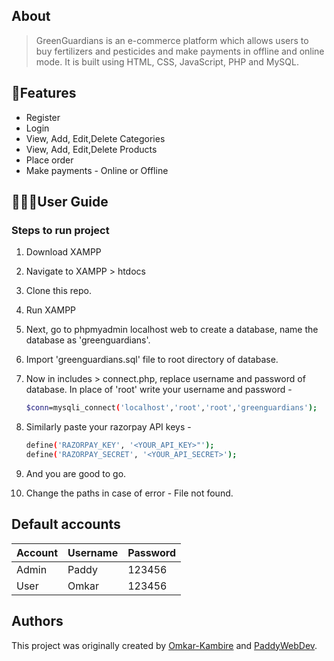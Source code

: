## About 
> GreenGuardians is an e-commerce platform which allows users to buy fertilizers and pesticides and make payments in offline and online mode. It is built using HTML, CSS, JavaScript, PHP and MySQL.


## 🚀Features

- Register
- Login
- View, Add, Edit,Delete Categories
- View, Add, Edit,Delete Products
- Place order
- Make payments - Online or Offline

## 🧑🏻‍💻User Guide
### Steps to run project

1. Download XAMPP
2. Navigate to XAMPP > htdocs
3. Clone this repo.
4. Run XAMPP
5. Next, go to phpmyadmin localhost web to create a database, name the database as 'greenguardians'.
5. Import 'greenguardians.sql' file to root directory of database.
6. Now in includes > connect.php, replace username and password of database. In place of 'root' write your username and password -
 
    ```sh 
    $conn=mysqli_connect('localhost','root','root','greenguardians');  
    ```

7. Similarly paste your razorpay API keys -
 
     ```sh
    define('RAZORPAY_KEY', '<YOUR_API_KEY>"');
    define('RAZORPAY_SECRET', '<YOUR_API_SECRET>'); 
    ```

9. And you are good to go.
10. Change the paths in case of error - File not found.



## Default accounts

| Account | Username | Password |
| ------ | ------ | ----- |
| Admin | Paddy | 123456 |
| User | Omkar | 123456 |

## Authors
This project was originally created by [Omkar-Kambire](https://github.com/Omkar-Kambire) and [PaddyWebDev](https://github.com/PaddyWebDev).
